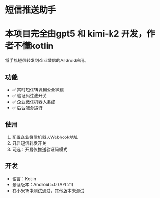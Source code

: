 # 短信推送助手

# 本项目完全由gpt5 和 kimi-k2 开发，作者不懂kotlin

将手机短信转发到企业微信的Android应用。

## 功能
- ✅ 实时短信转发到企业微信
- ✅ 验证码过滤开关
- ✅ 企业微信机器人集成
- ✅ 后台服务运行

## 使用
1. 配置企业微信机器人Webhook地址
2. 开启短信转发开关
3. 可选：开启仅推送验证码模式

## 开发
- 语言：Kotlin
- 最低版本：Android 5.0 (API 21)
- 在小米15中测试通过，其他版本未测试